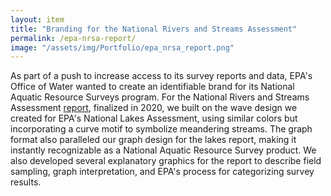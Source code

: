 ```yaml
---
layout: item
title: "Branding for the National Rivers and Streams Assessment"
permalink: /epa-nrsa-report/
image: "/assets/img/Portfolio/epa_nrsa_report.png"
---
```

As part of a push to increase access to its survey reports and data, EPA's Office of Water wanted to create an identifiable brand for its National Aquatic Resource Surveys program. For the National Rivers and Streams Assessment [report](https://www.epa.gov/sites/production/files/2020-12/documents/nrsa_2013-14_final_report_2020-12-17.pdf), finalized in 2020, we built on the wave design we created for EPA's National Lakes Assessment, using similar colors but incorporating a curve motif to symbolize meandering streams. The graph format also paralleled our graph design for the lakes report, making it instantly recognizable as a National Aquatic Resource Survey product. We also developed several explanatory graphics for the report to describe field sampling, graph interpretation, and EPA's process for categorizing survey results. 

